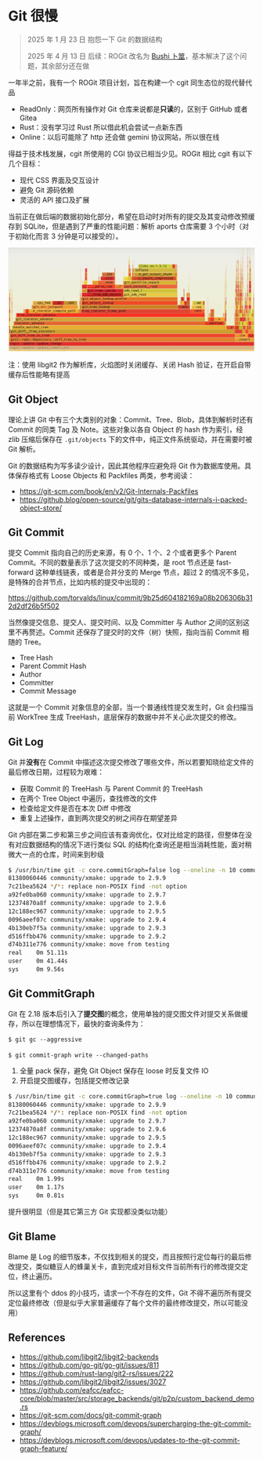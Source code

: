 # Git 很慢

> 2025 年 1 月 23 日 抱怨一下 Git 的数据结构
>
> 2025 年 4 月 13 日 后续：ROGit 改名为 [Bushi 卜筮](https://github.com/qaqland/bushi)，基本解决了这个问题，其余部分还在做

一年半之前，我有一个 ROGit 项目计划，旨在构建一个 cgit 同生态位的现代替代品

- ReadOnly：网页所有操作对 Git 仓库来说都是**只读**的，区别于 GitHub 或者 Gitea
- Rust：没有学习过 Rust 所以借此机会尝试一点新东西
- Online：以后可能除了 http 还会做 gemini 协议网站，所以很在线

得益于技术栈发展，cgit 所使用的 CGI 协议已相当少见。ROGit 相比 cgit 有以下几个目标：

- 现代 CSS 界面及交互设计
- 避免 Git 源码依赖
- 灵活的 API 接口及扩展

当前正在做后端的数据初始化部分，希望在启动时对所有的提交及其变动修改预缓存到 SQLite，但是遇到了严重的性能问题：解析 aports 仓库需要 3 个小时（对于初始化而言 3 分钟是可以接受的）。

![rogit meet aports - flamegraph](../asserts/rogit-aports-flamegraph.jpg)

注：使用 libgit2 作为解析库，火焰图时关闭缓存、关闭 Hash 验证，在开启自带缓存后性能略有提高

## Git Object

理论上讲 Git 中有三个大类别的对象：Commit、Tree、Blob，具体到解析时还有 Commit 的同类 Tag 及 Note。这些对象以各自 Object 的 hash 作为索引，经 zlib 压缩后保存在 `.git/objects` 下的文件中，纯正文件系统驱动，并在需要时被 Git 解析。

Git 的数据结构为写多读少设计，因此其他程序应避免将 Git 作为数据库使用。具体保存格式有 Loose Objects 和 Packfiles 两类，参考阅读：

- <https://git-scm.com/book/en/v2/Git-Internals-Packfiles>
- <https://github.blog/open-source/git/gits-database-internals-i-packed-object-store/>

## Git Commit

提交 Commit 指向自己的历史来源，有 0 个、1 个、2 个或者更多个 Parent Commit。不同的数量表示了这次提交的不同种类，是 root 节点还是 fast-forward 这种单线链表，或者是合并分支的 Merge 节点，超过 2 的情况不多见，是特殊的合并节点，比如内核的提交中出现的：

<https://github.com/torvalds/linux/commit/9b25d604182169a08b206306b312d2df26b5f502>

当然像提交信息、提交人、提交时间、以及 Committer 与 Author 之间的区别这里不再赘述。Commit 还保存了提交时的文件（树）快照，指向当前 Commit 相随的 Tree。

- Tree Hash
- Parent Commit Hash
- Author
- Committer
- Commit Message

这就是一个 Commit 对象信息的全部，当一个普通线性提交发生时，Git 会扫描当前 WorkTree 生成 TreeHash，底层保存的数据中并不关心此次提交的修改。

## Git Log

Git 并**没有**在 Commit 中描述这次提交修改了哪些文件，所以若要知晓给定文件的最后修改日期，过程较为艰难：

- 获取 Commit 的 TreeHash 与 Parent Commit 的 TreeHash
- 在两个 Tree Object 中遍历，查找修改的文件
- 检查给定文件是否在本次 Diff 中修改
- 重复上述操作，直到两次提交的树之间存在期望差异

Git 内部在第二步和第三步之间应该有查询优化，仅对比给定的路径，但整体在没有对应数据结构的情况下进行类似 SQL 的结构化查询还是相当消耗性能，面对稍微大一点的仓库，时间来到秒级

```bash
$ /usr/bin/time git -c core.commitGraph=false log --oneline -n 10 community/xmake/
81380060446 community/xmake: upgrade to 2.9.9
7c21bea5624 */*: replace non-POSIX find -not option
a92fe0ba060 community/xmake: upgrade to 2.9.7
12374870a8f community/xmake: upgrade to 2.9.6
12c188ec967 community/xmake: upgrade to 2.9.5
0096aeef07c community/xmake: upgrade to 2.9.4
4b130eb7f5a community/xmake: upgrade to 2.9.3
d516ffbb476 community/xmake: upgrade to 2.9.2
d74b311e776 community/xmake: move from testing
real    0m 51.11s
user    0m 41.44s
sys     0m 9.56s
```

## Git CommitGraph

Git 在 2.18 版本后引入了**提交图**的概念，使用单独的提交图文件对提交关系做缓存，所以在理想情况下，最快的查询条件为：

```
$ git gc --aggressive

$ git commit-graph write --changed-paths
```

1. 全量 pack 保存，避免 Git Object 保存在 loose 时反复文件 IO
2. 开启提交图缓存，包括提交修改记录

```bash
$ /usr/bin/time git -c core.commitGraph=true log --oneline -n 10 community/xmake/
81380060446 community/xmake: upgrade to 2.9.9
7c21bea5624 */*: replace non-POSIX find -not option
a92fe0ba060 community/xmake: upgrade to 2.9.7
12374870a8f community/xmake: upgrade to 2.9.6
12c188ec967 community/xmake: upgrade to 2.9.5
0096aeef07c community/xmake: upgrade to 2.9.4
4b130eb7f5a community/xmake: upgrade to 2.9.3
d516ffbb476 community/xmake: upgrade to 2.9.2
d74b311e776 community/xmake: move from testing
real    0m 1.99s
user    0m 1.17s
sys     0m 0.81s
```

提升很明显（但是其它第三方 Git 实现都没类似功能）

## Git Blame

Blame 是 Log 的细节版本，不仅找到相关的提交，而且按照行定位每行的最后修改提交，类似糖豆人的蜂巢关卡，直到完成对目标文件当前所有行的修改提交定位，终止遍历。

所以这里有个 ddos 的小技巧，请求一个不存在的文件，Git 不得不遍历所有提交定位最终修改（但是似乎大家普遍缓存了每个文件的最终修改提交，所以可能没用）

## References

- <https://github.com/libgit2/libgit2-backends>
- <https://github.com/go-git/go-git/issues/811>
- <https://github.com/rust-lang/git2-rs/issues/222>
- <https://github.com/libgit2/libgit2/issues/3027>
- <https://github.com/eafcc/eafcc-core/blob/master/src/storage_backends/git/p2p/custom_backend_demo.rs>
- <https://git-scm.com/docs/git-commit-graph>
- <https://devblogs.microsoft.com/devops/supercharging-the-git-commit-graph/>
- <https://devblogs.microsoft.com/devops/updates-to-the-git-commit-graph-feature/>
